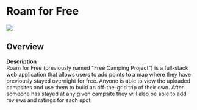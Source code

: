 # Roam for Free

![](images/header-image.jpg)

## Overview
**Description**  
Roam for Free (previously named "Free Camping Project") is a full-stack web application that allows users to add points to a map where they have previously stayed overnight for free. Anyone is able to view the uploaded campsites and use them to build an off-the-grid trip of their own. After someone has stayed at any given campsite they will also be able to add reviews and ratings for each spot. 


